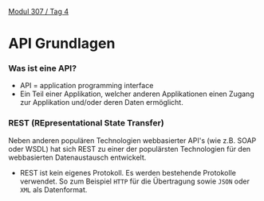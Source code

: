  [Modul 307 / Tag 4](/ilv.307/04-modul-307)

# API Grundlagen
### Was ist eine API?
- API = application programming interface
- Ein Teil einer Applikation, welcher anderen Applikationen einen Zugang zur Applikation und/oder deren Daten ermöglicht.

### REST (REpresentational State Transfer)
Neben anderen populären Technologien webbasierter API's (wie z.B. SOAP oder WSDL) hat sich REST zu einer der populärsten Technologien für den webbasierten Datenaustausch entwickelt.
 
- REST ist kein eigenes Protokoll. Es werden bestehende Protokolle verwendet. So zum Beispiel `HTTP` für die Übertragung sowie `JSON` oder `XML` als Datenformat. 
<!--stackedit_data:
eyJoaXN0b3J5IjpbLTE4OTY2MDQ3MjYsLTMwNTE1NzUwOV19
-->